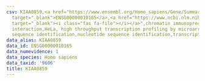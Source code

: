 ```yaml
---
csv: KIAA0859,<a href="https://www.ensembl.org/Homo_sapiens/Gene/Summary?db=core;g=ENSG00000010165"
  target="_blank">ENSG00000010165</a>,<a href="https://www.ncbi.nlm.nih.gov/pubmed/17216044"
  target="_blank"><i class="fas fa-file"></i></a>",chromatin immunoprecipitation assay,direct
  interaction,HeLa, high throughput transcription profiling by microarray,nucleotide
  sequence identification,nucleotide sequence identification,transcriptional regulation,
data_alias: KIAA0859
data_id: ENSG00000010165
data_numevidence: 1
data_species: Homo sapiens
data_taxid: '9606'
title: KIAA0859
---
```

